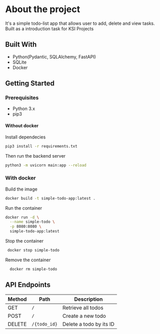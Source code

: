# About the project
It's a simple todo-list app that allows user to add, delete and view tasks.
Built as a introduction task for KSI Projects

## Built With
- Python(Pydantic, SQLAlchemy, FastAPI)
- SQLite
- Docker

## Getting Started
### Prerequisites
- Python 3.x
- pip3

#### **Without docker**
Install dependecies    
```bash
pip3 install -r requirements.txt
```
Then run the backend server
  ```bash
python3 -m uvicorn main:app --reload
  ```

### **With docker**
Build the image
```bash 
docker build -t simple-todo-app:latest .
```
Run the container
```bash
docker run -d \
  --name simple-todo \
  -p 8080:8080 \
  simple-todo-app:latest
```
Stop the container
```bash
 docker stop simple-todo
```
Remove the container
```bash
  docker rm simple-todo
```

## API Endpoints

| Method | Path           | Description               |
| ------ | -------------- | ------------------------- |
| GET    | `/`            | Retrieve all todos        |
| POST   | `/`            | Create a new todo         |
| DELETE | `/{todo_id}`   | Delete a todo by its ID   |
